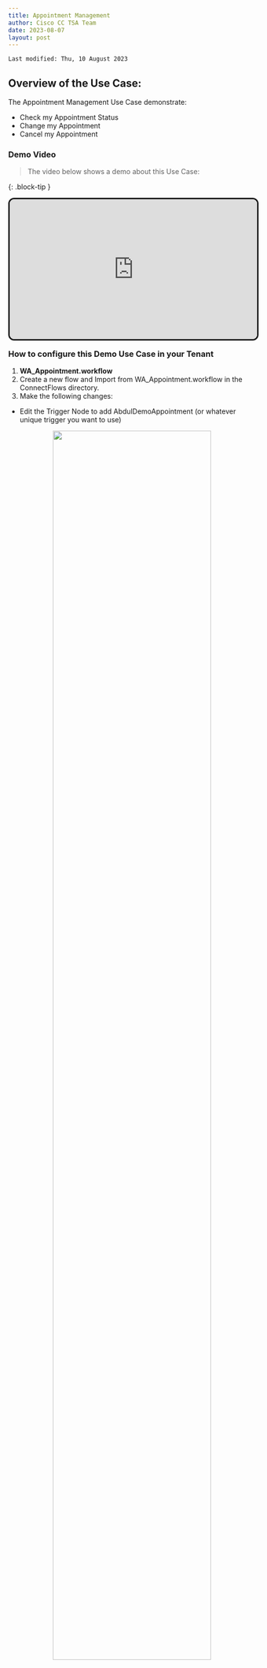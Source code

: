 ```yaml
---
title: Appointment Management
author: Cisco CC TSA Team
date: 2023-08-07
layout: post
---
```


```
Last modified: Thu, 10 August 2023
```

## Overview of the Use Case:

The Appointment Management Use Case demonstrate:

- Check my Appointment Status
- Change my Appointment
- Cancel my Appointment


### Demo Video

> The video below shows a demo about this Use Case:

{: .block-tip }
<div style="padding-bottom:56.25%; position:relative; display:block; width: 100%">
	<iframe src="https://app.vidcast.io/share/embed/959c34cd-e8b7-48d4-8c4c-93236832d513" width="100%" height="100%" title="Appointment Management Demo" frameborder="0" loading="lazy" allowfullscreen style="position:absolute; top:0; left: 0;border: solid; border-radius:12px;"></iframe>
</div>

### How to configure this Demo Use Case in your Tenant

1.	**WA_Appointment.workflow**
2. Create a new flow and Import from WA_Appointment.workflow in the ConnectFlows directory.
3. Make the following changes:
- 	Edit the Trigger Node to add AbdulDemoAppointment (or whatever unique trigger you want to use)

<center><img src="https://webexcctsa.github.io/wxcc-usecases/assets/gitbook/images/Appointment/triggerword.png" width="80%"></center>



- In the Agent Handover path edit the Queue Task to add your own queue
- Open and save All Receive nodes.
- Open the QnABot node and select the QA BOT created above [QA BOT Name]
- Save and Make Live – select the appropriate WhatsApp App.



## Flows 

<a href="https://webexcctsa.github.io/wxcc-usecases/assets/ConnectFlows/WA_Appointment.workflow">WA_Appointment.workflow</a><br> 

<br>
<br>
---

  <script>
    document.addEventListener('DOMContentLoaded', () => {
      console.log('DOMContentLoaded OKOK')
    })

    window.addEventListener('load', () => {
      console.log('window load OK')
    })
  </script>

<p style="text-align:center"><strong>Congratulations, you have completed the configuration for this Demo Use Case! You can continue with the next one.</strong></p>
		
<center><img src="https://webexcctsa.github.io/wxcc-usecases/assets/gitbook/images/webex-small.png" width="100"></center>

